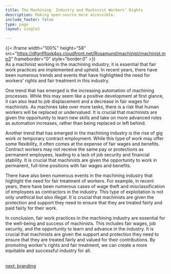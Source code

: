 ```yaml
---
title: The Machining  Industry and Machinist Workers' Rights
description: Making open-source more accessible.
include_footer: false
type: page
layout: single2

---
```



{{< iframe width="100%" height="58" src="https://dfgnflfqxk4ps.cloudfront.net/Rosamund/machinist/machinist.mp3" frameborder="0" style="border:0" >}}<br>
As a machinist working in the machining industry, it is essential that fair work practices are implemented and upheld. In recent years, there have been numerous trends and events that have highlighted the need for workers' rights and fair treatment in this industry.

One trend that has emerged is the increasing automation of machining processes. While this may seem like a positive development at first glance, it can also lead to job displacement and a decrease in fair wages for machinists. As machines take over more tasks, there is a risk that human workers will be replaced or undervalued. It is crucial that machinists are given the opportunity to learn new skills and take on more advanced roles as automation increases, rather than being replaced or left behind.

Another trend that has emerged in the machining industry is the rise of gig work or temporary contract employment. While this type of work may offer some flexibility, it often comes at the expense of fair wages and benefits. Contract workers may not receive the same pay or protections as permanent employees, leading to a lack of job security and financial stability. It is crucial that machinists are given the opportunity to work in permanent, full-time positions with fair wages and benefits.

There have also been numerous events in the machining industry that highlight the need for fair treatment of workers. For example, in recent years, there have been numerous cases of wage theft and misclassification of employees as contractors in the industry. This type of exploitation is not only unethical but also illegal. It is crucial that machinists are given the protection and support they need to ensure that they are treated fairly and paid fairly for their work.

In conclusion, fair work practices in the machining industry are essential for the well-being and success of machinists. This includes fair wages, job security, and the opportunity to learn and advance in the industry. It is crucial that machinists are given the support and protection they need to ensure that they are treated fairly and valued for their contributions. By promoting worker's rights and fair treatment, we can create a more equitable and successful industry for all.

<br>
<a href="https://workdojos.com/machinist/branding">next: branding</a>
</p>